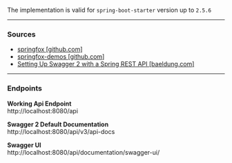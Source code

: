 The implementation is valid for `spring-boot-starter` version up to `2.5.6`

---

### Sources

- [springfox [github.com]](https://github.com/springfox/springfox)
- [springfox-demos [github.com]](https://github.com/springfox/springfox-demos)
- [Setting Up Swagger 2 with a Spring REST API [baeldung.com]](https://www.baeldung.com/swagger-2-documentation-for-spring-rest-api)

----

### Endpoints

**Working Api Endpoint**<br>
http://localhost:8080/api

**Swagger 2 Default Documentation**<br>
http://localhost:8080/api/v3/api-docs

**Swagger UI**<br>
http://localhost:8080/api/documentation/swagger-ui/
